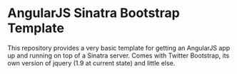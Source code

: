 # AngularJS Sinatra Bootstrap Template

This repository provides a very basic template for getting an AngularJS app up and running on top of a Sinatra server. Comes with Twitter Bootstrap, its own version of jquery (1.9 at current state) and little else.